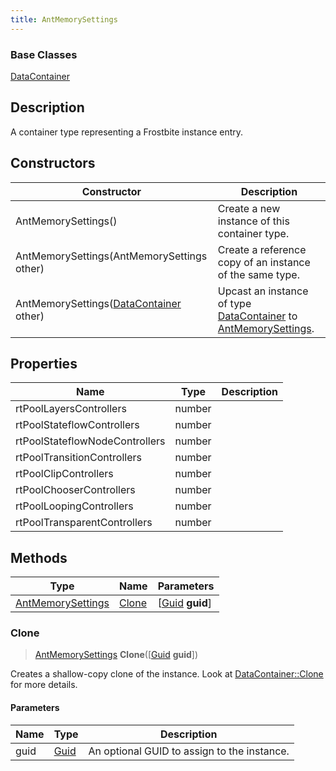 ```yaml
---
title: AntMemorySettings
---
```

### Base Classes

[DataContainer](/vext/ref/shared/class/datacontainer)

## Description

A container type representing a Frostbite instance entry.

## Constructors

| Constructor                                                                  | Description                                                                                                               |
| ---------------------------------------------------------------------------- | ------------------------------------------------------------------------------------------------------------------------- |
| AntMemorySettings()                                                          | Create a new instance of this container type.                                                                             |
| AntMemorySettings(AntMemorySettings other)                                   | Create a reference copy of an instance of the same type.                                                                  |
| AntMemorySettings([DataContainer](/vext/ref/shared/class/datacontainer) other) | Upcast an instance of type [DataContainer](/vext/ref/shared/class/datacontainer) to [AntMemorySettings](AntMemorySettings). |

## Properties

| Name                           | Type   | Description |
| ------------------------------ | ------ | ----------- |
| rtPoolLayersControllers        | number |             |
| rtPoolStateflowControllers     | number |             |
| rtPoolStateflowNodeControllers | number |             |
| rtPoolTransitionControllers    | number |             |
| rtPoolClipControllers          | number |             |
| rtPoolChooserControllers       | number |             |
| rtPoolLoopingControllers       | number |             |
| rtPoolTransparentControllers   | number |             |

## Methods

| Type                                   | Name            | Parameters                                     |
| -------------------------------------- | --------------- | ---------------------------------------------- |
| [AntMemorySettings](AntMemorySettings) | [Clone](#clone) | \[[Guid](/vext/ref/shared/class/guid) **guid**\] |

### Clone

> [AntMemorySettings](AntMemorySettings) **Clone**(\[[Guid](/vext/ref/shared/class/guid) **guid**\])

Creates a shallow-copy clone of the instance. Look at [DataContainer::Clone](/vext/ref/shared/class/datacontainer#clone) for more details.

#### Parameters

| Name | Type         | Description                                 |
| ---- | ------------ | ------------------------------------------- |
| guid | [Guid](Guid) | An optional GUID to assign to the instance. |
